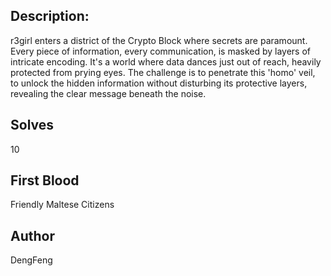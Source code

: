 ## Description:

r3girl enters a district of the Crypto Block where secrets are paramount. Every piece of information, every communication, is masked by layers of intricate encoding. It's a world where data dances just out of reach, heavily protected from prying eyes. The challenge is to penetrate this 'homo' veil, to unlock the hidden information without disturbing its protective layers, revealing the clear message beneath the noise.

## Solves

10

## First Blood

Friendly Maltese Citizens

## Author

DengFeng
